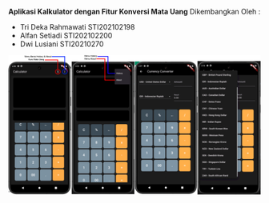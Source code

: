 **Aplikasi Kalkulator dengan Fitur Konversi Mata Uang**
Dikembangkan Oleh :
- Tri Deka Rahmawati STI202102198
- Alfan Setiadi STI202102200
- Dwi Lusiani STI20210270

![Aplikasi Kalkulator dengn Fitur Konversi Mata Uang](https://github.com/AlfanSetiadi/UAS_Mobpro_KalkulatorKonversiUang/blob/main/ViewUICalculator.png)
